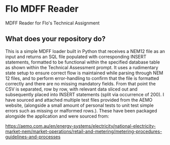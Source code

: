 # Flo MDFF Reader
 MDFF Reader for Flo's Technical Assignment

## What does your repository do?
This is a simple MDFF loader built in Python that receives a NEM12 file as an input and returns an SQL file populated with corresponding INSERT statements, formatted to be functional within the specified database table as shown within the Technical Assessment prompt.
It uses a rudimentary state setup to ensure correct flow is maintained while parsing through NEM 12 files, and to perform error-handling to confirm that the file is formatted correctly and there are no missing mandatory fields. From that point the CSV is separated, row by row, with relevant data sliced out and subsequently placed into INSERT statements (split via occurrence of 200).
I have sourced and attached multiple test files provided from the AEMO website, (alongside a small amount of personal tests to unit test simple errors such as missing or malformed rows.). These have been packaged alongside the application and were sourced from: 

https://aemo.com.au/en/energy-systems/electricity/national-electricity-market-nem/market-operations/retail-and-metering/metering-procedures-guidelines-and-processes


